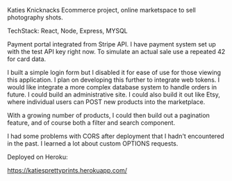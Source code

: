 Katies Knicknacks
Ecommerce project, online marketspace to sell photography shots.

TechStack: React, Node, Express, MYSQL

Payment portal integrated from Stripe API. I have payment system set up with the test API key right now. To simulate an actual sale use a repeated 42 for card data. 

I built a simple login form but I disabled it for ease of use for those viewing this application. I plan on developing this further to integrate web tokens. I would like integrate a more complex database system to handle orders in future. I could build an administrative site. I could also build it out like Etsy, where individual users can POST new products into the marketplace. 

With a growing number of products, I could then build out a pagination feature, and of course both a filter and search component.   

I had some problems with CORS after deployment that I hadn't encountered in the past. I learned a lot about custom OPTIONS requests. 

Deployed on Heroku: 

https://katiesprettyprints.herokuapp.com/
